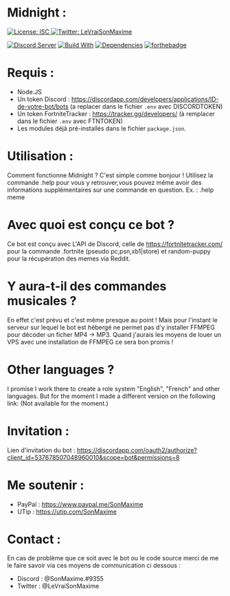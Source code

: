 # Midnight :
<p>
  <a href="https://github.com/SonMaxime/Midnight.DJS-FR/master/LICENSE" target="_blank">
    <img alt="License: ISC" src="https://img.shields.io/badge/License-ISC-yellow.svg" />
  </a>
  <a href="https://twitter.com/LeVraiSonMaxime" target="_blank">
    <img alt="Twitter: LeVraiSonMaxime" src="https://img.shields.io/twitter/follow/LeVraiSonMaxime.svg?style=social" />
  </a>
</p>

[![Discord Server](https://discordapp.com/api/guilds/653651087722807318/embed.png)](https://discord.gg/78M3hSt)
[![Build With](https://img.shields.io/npm/v/discord.js.svg?maxAge=3600)](https://www.npmjs.com/package/discord.js)
[![Dependencies](https://img.shields.io/david/expressjs/express.svg)](https://github.com/SonMaxime/Daisy.DJS-FR/blob/master/package.json)
[![forthebadge](https://forthebadge.com/images/badges/made-with-javascript.svg)](https://forthebadge.com)

# Requis : 
- Node.JS
- Un token Discord : https://discordapp.com/developers/applications/ID-de-votre-bot/bots (a replacer dans le fichier `.env` avec DISCORDTOKEN)
- Un token FortniteTracker : https://tracker.gg/developers/ (à remplacer dans le fichier `.env` avec FTNTOKEN)
- Les modules déjà pré-installés dans le fichier `package.json`.

# Utilisation :
Comment fonctionne Midnight ? C'est simple comme bonjour ! 
Utilisez la commande .help pour vous y retrouver,vous pouvez même avoir des informations supplémentaires sur une commande en question. Ex. : .help meme 

# Avec quoi est conçu ce bot ? 
Ce bot est conçu avec L'API de Discord, celle de https://fortnitetracker.com/ pour la commande .fortnite (pseudo pc,psn,xb1|store) et random-puppy pour la récupération des memes via Reddit.

# Y aura-t-il des commandes musicales ?
En effet c'est prévu et c'est même presque au point ! Mais pour l'instant le serveur sur lequel le bot est hébergé ne permet pas d'y installer FFMPEG pour décoder un ficher MP4 -> MP3. Quand j'aurais les moyens de louer un VPS avec une installation de FFMPEG ce sera bon promis !

# Other languages ?
I promise I work there to create a role system "English", "French" and other languages. But for the moment I made a different version on the following link: (Not available for the moment.)

# Invitation :

Lien d'invitation du bot : https://discordapp.com/oauth2/authorize?client_id=537678507048960010&scope=bot&permissions=8

# Me soutenir : 

- PayPal : https://www.paypal.me/SonMaxime
- UTip : https://utip.com/SonMaxime

# Contact :

En cas de problème que ce soit avec le bot ou le code source merci de me le faire savoir via ces moyens de communication ci dessous :

- Discord : @SonMaxime.#9355
- Twitter : @LeVraiSonMaxime
